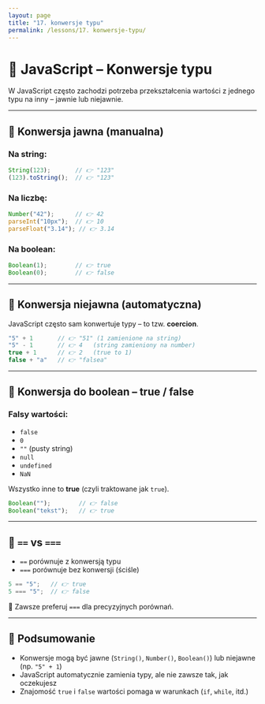 ```yaml
---
layout: page
title: "17. konwersje typu"
permalink: /lessons/17. konwersje-typu/
---
```


# 🔄 JavaScript – Konwersje typu

W JavaScript często zachodzi potrzeba przekształcenia wartości z jednego typu na inny – jawnie lub niejawnie.

---

## 🔹 Konwersja jawna (manualna)

### Na string:

```js
String(123);       // 👉 "123"
(123).toString();  // 👉 "123"
```

### Na liczbę:

```js
Number("42");      // 👉 42
parseInt("10px");  // 👉 10
parseFloat("3.14"); // 👉 3.14
```

### Na boolean:

```js
Boolean(1);        // 👉 true
Boolean(0);        // 👉 false
```

---

## 🔹 Konwersja niejawna (automatyczna)

JavaScript często sam konwertuje typy – to tzw. **coercion**.

```js
"5" + 1       // 👉 "51" (1 zamienione na string)
"5" - 1       // 👉 4   (string zamieniony na number)
true + 1      // 👉 2   (true to 1)
false + "a"   // 👉 "falsea"
```

---

## 🔸 Konwersja do boolean – true / false

### Falsy wartości:

- `false`
- `0`
- `""` (pusty string)
- `null`
- `undefined`
- `NaN`

Wszystko inne to **true** (czyli traktowane jak `true`).

```js
Boolean("");        // 👉 false
Boolean("tekst");   // 👉 true
```

---

## 📌 `==` vs `===`

- `==` porównuje z konwersją typu
- `===` porównuje bez konwersji (ściśle)

```js
5 == "5";   // 👉 true
5 === "5";  // 👉 false
```

📌 Zawsze preferuj `===` dla precyzyjnych porównań.

---

## 🧠 Podsumowanie

- Konwersje mogą być jawne (`String()`, `Number()`, `Boolean()`) lub niejawne (np. `"5" + 1`)
- JavaScript automatycznie zamienia typy, ale nie zawsze tak, jak oczekujesz
- Znajomość `true` i `false` wartości pomaga w warunkach (`if`, `while`, itd.)

